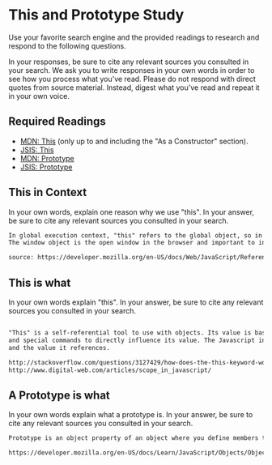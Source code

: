 # This and Prototype Study

Use your favorite search engine and the provided readings to research and
respond to the following questions.

In your responses, be sure to cite any relevant sources you consulted in your
search. We ask you to write responses in your own words in order to see how you
process what you've read. Please do not respond with direct quotes from source
material. Instead, digest what you've read and repeat it in your own voice.

## Required Readings

-   [MDN: This](https://developer.mozilla.org/en-US/docs/Web/JavaScript/Reference/Operators/this)
(only up to and including the "As a Constructor" section).
-   [JSIS: This](http://javascriptissexy.com/understand-javascripts-this-with-clarity-and-master-it/)
-   [MDN: Prototype](https://developer.mozilla.org/en-US/docs/Learn/JavaScript/Objects/Object_prototypes)
-   [JSIS: Prototype](http://javascriptissexy.com/javascript-prototype-in-plain-detailed-language/)

## This in Context

In your own words, explain one reason why we use "this". In your answer, be
sure to cite any relevant sources you consulted in your search.

```md
In global execution context, "this" refers to the global object, so in the browser it refers to the window object.
The window object is the open window in the browser and important to intract with.

source: https://developer.mozilla.org/en-US/docs/Web/JavaScript/Reference/Operators/this
```

## This is what

In your own words explain "this".  In your answer, be
sure to cite any relevant sources you consulted in your search.

```md

"This" is a self-referential tool to use with objects. Its value is based on context, scope, execution sequences,
and special commands to directly influence its value. The Javascript interpreter is always keeping track of "this"
and the value it references.

http://stackoverflow.com/questions/3127429/how-does-the-this-keyword-work
http://www.digital-web.com/articles/scope_in_javascript/
```

## A Prototype is what

In your own words explain what a prototype is.  In your answer, be
sure to cite any relevant sources you consulted in your search.

```md
Prototype is an object property of an object where you define members that can be inherited.

https://developer.mozilla.org/en-US/docs/Learn/JavaScript/Objects/Object_prototypes

```
